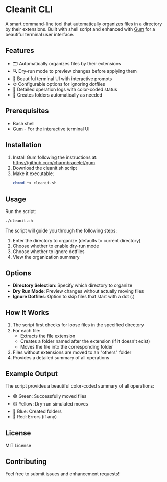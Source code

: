 # Cleanit CLI

A smart command-line tool that automatically organizes files in a directory by their extensions. Built with shell script and enhanced with [Gum](https://github.com/charmbracelet/gum) for a beautiful terminal user interface.

## Features

- 🗂️ Automatically organizes files by their extensions
- 🔍 Dry-run mode to preview changes before applying them
- 🎨 Beautiful terminal UI with interactive prompts
- ⚙️ Configurable options for ignoring dotfiles
- 📝 Detailed operation logs with color-coded status
- 💫 Creates folders automatically as needed

## Prerequisites

- Bash shell
- [Gum](https://github.com/charmbracelet/gum) - For the interactive terminal UI

## Installation

1. Install Gum following the instructions at: https://github.com/charmbracelet/gum
2. Download the cleanit.sh script
3. Make it executable:
   ```bash
   chmod +x cleanit.sh
   ```

## Usage

Run the script:
```bash
./cleanit.sh
```

The script will guide you through the following steps:

1. Enter the directory to organize (defaults to current directory)
2. Choose whether to enable dry-run mode
3. Choose whether to ignore dotfiles
4. View the organization summary

## Options

- **Directory Selection**: Specify which directory to organize
- **Dry Run Mode**: Preview changes without actually moving files
- **Ignore Dotfiles**: Option to skip files that start with a dot (.)

## How It Works

1. The script first checks for loose files in the specified directory
2. For each file:
   - Extracts the file extension
   - Creates a folder named after the extension (if it doesn't exist)
   - Moves the file into the corresponding folder
3. Files without extensions are moved to an "others" folder
4. Provides a detailed summary of all operations

## Example Output

The script provides a beautiful color-coded summary of all operations:
- 🟢 Green: Successfully moved files
- 🟡 Yellow: Dry-run simulated moves
- 🔵 Blue: Created folders
- 🔴 Red: Errors (if any)

## License

MIT License

## Contributing

Feel free to submit issues and enhancement requests!